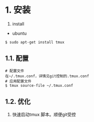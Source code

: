 # 1. 安装
1. install
* ubuntu
```shell
$ sudo apt-get install tmux
```

## 1.1. 配置
```shell
# 配置文件
在~/.tmux.conf，详情见git控制的.tmux.conf
# 应用配置文件
$ tmux source-file ~/.tmux.conf
```
## 1.2. 优化
1. 快速启动tmux
    脚本。顺便git受控